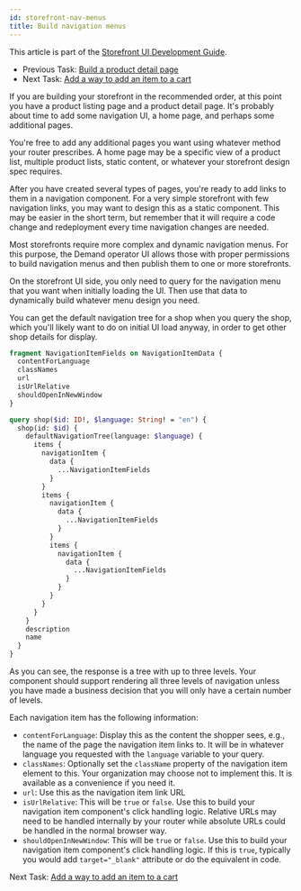 ```yaml
---
id: storefront-nav-menus
title: Build navigation menus
---
```


This article is part of the [Storefront UI Development Guide](./storefront-intro.md).
- Previous Task: [Build a product detail page](./storefront-product-detail-page.md)
- Next Task: [Add a way to add an item to a cart](./storefront-add-to-cart.md)

If you are building your storefront in the recommended order, at this point you have a product listing page and a product detail page. It's probably about time to add some navigation UI, a home page, and perhaps some additional pages.

You're free to add any additional pages you want using whatever method your router prescribes. A home page may be a specific view of a product list, multiple product lists, static content, or whatever your storefront design spec requires.

After you have created several types of pages, you're ready to add links to them in a navigation component. For a very simple storefront with few navigation links, you may want to design this as a static component. This may be easier in the short term, but remember that it will require a code change and redeployment every time navigation changes are needed.

Most storefronts require more complex and dynamic navigation menus. For this purpose, the Demand operator UI allows those with proper permissions to build navigation menus and then publish them to one or more storefronts.

On the storefront UI side, you only need to query for the navigation menu that you want when initially loading the UI. Then use that data to dynamically build whatever menu design you need.

You can get the default navigation tree for a shop when you query the shop, which you'll likely want to do on initial UI load anyway, in order to get other shop details for display.

```graphql
fragment NavigationItemFields on NavigationItemData {
  contentForLanguage
  classNames
  url
  isUrlRelative
  shouldOpenInNewWindow
}

query shop($id: ID!, $language: String! = "en") {
  shop(id: $id) {
    defaultNavigationTree(language: $language) {
      items {
        navigationItem {
          data {
            ...NavigationItemFields
          }
        }
        items {
          navigationItem {
            data {
              ...NavigationItemFields
            }
          }
          items {
            navigationItem {
              data {
                ...NavigationItemFields
              }
            }
          }
        }
      }
    }
    description
    name
  }
}
```

As you can see, the response is a tree with up to three levels. Your component should support rendering all three levels of navigation unless you have made a business decision that you will only have a certain number of levels.

Each navigation item has the following information:
- `contentForLanguage`: Display this as the content the shopper sees, e.g., the name of the page the navigation item links to. It will be in whatever language you requested with the `language` variable to your query.
- `classNames`: Optionally set the `className` property of the navigation item element to this. Your organization may choose not to implement this. It is available as a convenience if you need it.
- `url`: Use this as the navigation item link URL
- `isUrlRelative`: This will be `true` or `false`. Use this to build your navigation item component's click handling logic. Relative URLs may need to be handled internally by your router while absolute URLs could be handled in the normal browser way.
- `shouldOpenInNewWindow`: This will be `true` or `false`. Use this to build your navigation item component's click handling logic. If this is `true`, typically you would add `target="_blank"` attribute or do the equivalent in code.

Next Task: [Add a way to add an item to a cart](./storefront-add-to-cart.md)
